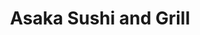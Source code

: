 ---
layout: place
title: "Asaka Sushi and Grill"
permalink: /california/redondo-beach/asaka-sushi-and-grill.html
stateAbbr: CA
stateName: California
cityName: Redondo Beach
seo:
  name: "Asaka Sushi and Grill"
  type: Restaurant
  links: null
description: "Looking for sushi in Redondo Beach, California? Check out Asaka Sushi and Grill for a delightful Japanese dining experience. Enjoy a variety of sushi and oth..."
place_id: ChIJd2R1BFpL3YARAQVURKSVFpw
photos:
  - name: >-
      places/ChIJd2R1BFpL3YARAQVURKSVFpw/photos/AeeoHcJTNSD48SDsPiEuMKjCvEdxgYIPjuJBuf0N9ptfvhoDiw0S4FXwf_L201oB2Ivu3U9QJcQycTGvl4UAyJCy5n5httrHlSb5Qh44d3syC8yZa85JEaXwLuMdcuysnd3xkEZkp84cqGwf1-QFr3uaD0Oe6P7gBQ7D9FE64au1lsopoEIyUWq01zm8uWeareTPdhNbv8XhUNzgUTsmpNSnYdt85IhPVlsuhc7UIIulqAsn6wuG-Sd2WaVKYuRkRIruoknn7eRmJAsbEk1L-Z7jwQOwQkFKx0nkQAt4Uzl6RIEvmSImoHCIgfr9cVdmaB9uPzzwuJnkbgprWu2hNo-_q9Y37bRFUh7zwi19st8pYxLnOTUvl532I1i0dZuafmrVSmrnkHoMLOlecJVTLmY1VysfsnGkPa6fy29tsn7L2CNyIJZb
    widthPx: 4032
    heightPx: 3024
    authorAttributions:
      - displayName: Winnie S
        uri: https://maps.google.com/maps/contrib/116418254005302142023
        photoUri: >-
          https://lh3.googleusercontent.com/a-/ALV-UjV0RpGp5YhWRs9h8gEKEx2346s6hzMhneksdIZ8mN2TTbwVQG_0=s100-p-k-no-mo
    flagContentUri: >-
      https://www.google.com/local/imagery/report/?cb_client=maps_api_places.places_api&image_key=!1e10!2sCIHM0ogKEICAgICc8sr5gAE&hl=en-US
    googleMapsUri: >-
      https://www.google.com/maps/place//data=!3m4!1e2!3m2!1sCIHM0ogKEICAgICc8sr5gAE!2e10!4m2!3m1!1s0x80dd4b5a04756477:0x9c1695a444540501
  - name: >-
      places/ChIJd2R1BFpL3YARAQVURKSVFpw/photos/AeeoHcLYDXOdStewc3hyBLzmz3ztLbWAC-Wey6Ha7XUjSzgqc9rB6rITyE_o-z7tiUAQ5mkhBdfvSQuX5TvBqtsX68pHHPXTfbTt9n1c_2i_q4PEpE12xaAhwta322NQP-whxjr7HQuulWMxwudj1pdHQ6RPUtbbGUY7Z_EWr8El6xznZ5xcDD0S1H8MVh9IPPVFGCx9sCRty_7oqz8jlTAiQqxZJfYKIvLCc7h2MLI7_VrwSHlph86YTvkEFYCrr9fXgGLNlgvlNDtezO227dTOogicjBBLw-I2tCmRFo-ocYmx58U94Chd_joFCrp3sEu0j7j-98-8QYdAIxLhLPH0AprJafp6IH_cwvNkL0L4xpfkFY4-it0ymOPqqJi-xXaVgj2TQz-OIU0svRDVHsJR9c7AItCM6YpOC5auEzpCoAjZ0Zyz
    widthPx: 3024
    heightPx: 4032
    authorAttributions:
      - displayName: Russ Islam
        uri: https://maps.google.com/maps/contrib/109116259722379487896
        photoUri: >-
          https://lh3.googleusercontent.com/a/ACg8ocJpWrHU1OMP4l_boJsrnGFm3K1JwgDqLlkSMpKbMEC3j3qu2A=s100-p-k-no-mo
    flagContentUri: >-
      https://www.google.com/local/imagery/report/?cb_client=maps_api_places.places_api&image_key=!1e10!2sCIHM0ogKEICAgID37JuD8AE&hl=en-US
    googleMapsUri: >-
      https://www.google.com/maps/place//data=!3m4!1e2!3m2!1sCIHM0ogKEICAgID37JuD8AE!2e10!4m2!3m1!1s0x80dd4b5a04756477:0x9c1695a444540501
  - name: >-
      places/ChIJd2R1BFpL3YARAQVURKSVFpw/photos/AeeoHcIJNiShUMsRgfOowAh-YQz3y39Rb7EFNUM9dKuNA8vDnhRu448E-ojNDktMd4u0Rz2SgkQJr_tYflBBRclWPTAau04ctK4tMsieGmA1rWQq06phwJ7BtVNRNn-hvxFpBsPmNn-jTrzJvRfcazyySyyfiKdxhnFpjpswctfqeEAhv32150353bFgSlmS9PXpi-M7uvoAox27-YZgbiAL6JiC-YR0WCCKpO12Of9PJ93maAtr6kE-wkSmywK7XDgLNvmJ4avJKTglYKlKSLGjpRrlRcyt1IqE6KbH98KatnpUXeTF4c72Y6V9720Ct5bsDUd1ZAZAiJWRrERZNV-0Nt-EWgzxYj1zP4acAwMbXmzccc0-zVzoPFTvSolmDUp8y6LIenCGbZS5uAU33iwJIbCeSb-YA2SVcM53TPHHZXA
    widthPx: 3456
    heightPx: 3456
    authorAttributions:
      - displayName: Sue Sublette
        uri: https://maps.google.com/maps/contrib/112183314874035787238
        photoUri: >-
          https://lh3.googleusercontent.com/a-/ALV-UjWp4NW4RarMun-6tOdNf7jkpUzF9EC12j6I_F1Rwkd3m09_vd3hJA=s100-p-k-no-mo
    flagContentUri: >-
      https://www.google.com/local/imagery/report/?cb_client=maps_api_places.places_api&image_key=!1e10!2sCIHM0ogKEICAgICv8eeNeQ&hl=en-US
    googleMapsUri: >-
      https://www.google.com/maps/place//data=!3m4!1e2!3m2!1sCIHM0ogKEICAgICv8eeNeQ!2e10!4m2!3m1!1s0x80dd4b5a04756477:0x9c1695a444540501
  - name: >-
      places/ChIJd2R1BFpL3YARAQVURKSVFpw/photos/AeeoHcJpKoEV08uc9D0xRwKuTZTwbdmxQffWJXtA649SJyvFybmPaU_Uu3gJqrXmD2LODAdfR-rnauhWkpC53Nj6A_AeZvfG0Em-XiXW7ZKQg_etrQJZ0YJnoI8NgZ6fMES8Auy-kv3VlI0cavOHleO4n9jjsH-z-p0qeONgCfzdsW42oHze3yBiZ4lT086Pea-GSePPt-Hh7LkUjekgzbDeCrvSxmGsz1PmiZ0fDilpB4y0vwCw30lFVfG3yEBF_aZLcWz9VmAzlJEHH_fEeC5ilgH7cQW7YiLfqB0PzrGGJqY6VFMxekwGskSMWisdDeiQRqeWtDyOGo9rTTGUYlSRjxQjtRWxhD-cPltETozJoVmkU8nMxtmPn9gTe5jQcGG5QFVsdpp-sbi33Zrzi2TmlFPFqIanRmRFTPayaw1-GT9iwXVkr_3zlFogZHxkSi0v
    widthPx: 4000
    heightPx: 3000
    authorAttributions:
      - displayName: Scott Ewasko
        uri: https://maps.google.com/maps/contrib/101093639353993035143
        photoUri: >-
          https://lh3.googleusercontent.com/a-/ALV-UjXmLiJ6WAnpGPMRRHLLGm4TzdogW0mAtugLD8gcwaVkAikjyT2zWg=s100-p-k-no-mo
    flagContentUri: >-
      https://www.google.com/local/imagery/report/?cb_client=maps_api_places.places_api&image_key=!1e10!2sCIABIhADyc5UzxD0DWe9NPQABd_i&hl=en-US
    googleMapsUri: >-
      https://www.google.com/maps/place//data=!3m4!1e2!3m2!1sCIABIhADyc5UzxD0DWe9NPQABd_i!2e10!4m2!3m1!1s0x80dd4b5a04756477:0x9c1695a444540501
  - name: >-
      places/ChIJd2R1BFpL3YARAQVURKSVFpw/photos/AeeoHcKce8Dbo8Jb3rNf_2zGNq0GgAe_jqo2jl7sRNX9kqXVFwWyEoSzNZ51RBMkSFObIpICDNEnQT_GoIMI-EnpfGeC7fgyOWl9oshtHCOkAOFSpWZ0F6wcDKtMHtSeS_MVEUMHpHEIgwUpSvmdjGL4Tkn4ZvPW7xwI11JbrIn_QrSJDukLPV26vl5TwOrRDBK8NzubCxpc3Ts1hRKaJNhtohTsDlD0ka_rpC6vWKXevnsN90R_Im4kYfX95nqTs6dE_mIkJHtuett7zDemx9I-P4c9ljP4nOpEpFgGhM5ekVHELBN3zxGM4x3NUrdIEswEZQu0ONoYAHO6CyR2XvpPX-7DTk0NJSGCJch4Cp2D6FaWxmZT1gedC9gcIiUlLo2R95x44LK6R0VnJOXa1Ob6-VW25AutkDm8Ci5p01HSBFY1nA
    widthPx: 3024
    heightPx: 4032
    authorAttributions:
      - displayName: Alfonso Delgadillo
        uri: https://maps.google.com/maps/contrib/112659185917484329641
        photoUri: >-
          https://lh3.googleusercontent.com/a-/ALV-UjXQQ2ycSy0CisXJ3QRBOUeOzFRsdPHkRncANs2Rejc2myyql0HWxg=s100-p-k-no-mo
    flagContentUri: >-
      https://www.google.com/local/imagery/report/?cb_client=maps_api_places.places_api&image_key=!1e10!2sCIHM0ogKEICAgIDr_c7aTQ&hl=en-US
    googleMapsUri: >-
      https://www.google.com/maps/place//data=!3m4!1e2!3m2!1sCIHM0ogKEICAgIDr_c7aTQ!2e10!4m2!3m1!1s0x80dd4b5a04756477:0x9c1695a444540501
  - name: >-
      places/ChIJd2R1BFpL3YARAQVURKSVFpw/photos/AeeoHcJ_tUfQrzunvQzQWzk-ck1Vo_Rg1CJfGCAcAz7K_FzLisfrerIVYKfe3u5ujzneNgJxaoj1jlGRtV7m2T1MZZfTqcaCFLq_cQ_W0inYK3TUEEoB_bsfXC0P-FqOkiXg4UBWGhonfdkMI8PzXkimyUuT9FdOeOM-KHzEoJZXv6bZcxIKUOXByxkRkNT1XfI2bZX7JKIn09LhhYKuRhJD1GDhxR-PP02LG9WfvAmFI9X3OEBWsBGgE42yvZaLl91wFqIWsUNgRvqTCR8czimQfXACdCdbVcZSQXV_QQVwk5lZOPqt5hLP3faiRqq4qC2jlqZuEdO0UeGcS5IDQQrDMZx1GDwZAIZ6PS6l8RXTyoyiSdxvnMJCtid7CoqyQEe0-EqXjrUDHkwNKm45q3fB2_rAyjAcZoSvkRP4uEauFjK_5Q
    widthPx: 3024
    heightPx: 4032
    authorAttributions:
      - displayName: Nikole Reed
        uri: https://maps.google.com/maps/contrib/101046431968320945750
        photoUri: >-
          https://lh3.googleusercontent.com/a-/ALV-UjUimAKa0aaNIkY78qu7t2skGM_Q2S-3RYGHgXMUVU7VJrJq6kA4GA=s100-p-k-no-mo
    flagContentUri: >-
      https://www.google.com/local/imagery/report/?cb_client=maps_api_places.places_api&image_key=!1e10!2sCIHM0ogKEICAgICzzsyKCQ&hl=en-US
    googleMapsUri: >-
      https://www.google.com/maps/place//data=!3m4!1e2!3m2!1sCIHM0ogKEICAgICzzsyKCQ!2e10!4m2!3m1!1s0x80dd4b5a04756477:0x9c1695a444540501
  - name: >-
      places/ChIJd2R1BFpL3YARAQVURKSVFpw/photos/AeeoHcKmRepa67fLngkhGhZps5BYuX0c5QJ03D4aKcC4SdzjhBKT24Xz3ahpEBihzkHH3n_GU6o9O8DviKm4Oa1sEFCE1BclPh7sYm4daCXNEeHSYWc9pKh0oP-irUbrsKZgAerdGz2AYqfAPaJKSxDHvpAxJWPabUWkwhhRgQZ6KUm99SfxxJJP2FjOw8fpMsihwXuLGC67vx5632vPvoIyVBBdoUF6gfyQ3P5ndrdbTvdY_BmzzYwFairt8xssgeSfIVCIpWtdMRRRSrMxI7eeaIijqTeyVMCrCZ6GVUBmIqWdK1X5jiVS0Z_lrxBjFQz9ziyKMqIvYc-tn3UwH_nHpxuiGmYHNNaXndxgeOuj_ZmckkTDFSpPIaMZysZ8IadlyGv4rwllkLHMXjsOrjg5SbeLHesbnxelbhKHpJPCNsgeUhgm
    widthPx: 4032
    heightPx: 3024
    authorAttributions:
      - displayName: Jourdan
        uri: https://maps.google.com/maps/contrib/103682883079838197178
        photoUri: >-
          https://lh3.googleusercontent.com/a-/ALV-UjWD2EEcmdRot2dJpVOElrUX71zWkf-k8jccoKDTjCPlRh1Jveca=s100-p-k-no-mo
    flagContentUri: >-
      https://www.google.com/local/imagery/report/?cb_client=maps_api_places.places_api&image_key=!1e10!2sCIHM0ogKEICAgICa07SaggE&hl=en-US
    googleMapsUri: >-
      https://www.google.com/maps/place//data=!3m4!1e2!3m2!1sCIHM0ogKEICAgICa07SaggE!2e10!4m2!3m1!1s0x80dd4b5a04756477:0x9c1695a444540501
  - name: >-
      places/ChIJd2R1BFpL3YARAQVURKSVFpw/photos/AeeoHcJFYB-yy39HC9_NdNKD_u4nUj_NxWxVRQ82Oaub4IqYir-iOM2A1XSgCT2bnBKhn3ABuB0hUuQD_pZbmjFw3rP4smEAEHkP4IVqDShCXc4eS8EXiIbAFrtzYssjxzatniPuUddtk4DJ7JVTemPSA_ZuK3SITTLXjDUAaAs4nvgVwnwrSNnmKIWWdstRJdvekMmXQWXzrG_FJNNgPdmTbd4ygdvyZqu52JBOhcurzsCuMWoDu73h_lxRy0YZhGeB7v2Un34qmuyauu3Czr4rtxRLLz7jki2lnq7v3aQtF7qc8A-lQLiV9uhTUXdzrF0N1KFlmcjke7AsGxiRENwDf21KhPPFDfpaciFvKd8DzkC12_FalTxcEY4RbmtwWxMcMWRz_dLmLZOJFL9EH4MhKvcDE4eO3hbriRDNxhyNIw812g
    widthPx: 4032
    heightPx: 3024
    authorAttributions:
      - displayName: Winnie S
        uri: https://maps.google.com/maps/contrib/116418254005302142023
        photoUri: >-
          https://lh3.googleusercontent.com/a-/ALV-UjV0RpGp5YhWRs9h8gEKEx2346s6hzMhneksdIZ8mN2TTbwVQG_0=s100-p-k-no-mo
    flagContentUri: >-
      https://www.google.com/local/imagery/report/?cb_client=maps_api_places.places_api&image_key=!1e10!2sCIHM0ogKEICAgICc7JWLPw&hl=en-US
    googleMapsUri: >-
      https://www.google.com/maps/place//data=!3m4!1e2!3m2!1sCIHM0ogKEICAgICc7JWLPw!2e10!4m2!3m1!1s0x80dd4b5a04756477:0x9c1695a444540501
  - name: >-
      places/ChIJd2R1BFpL3YARAQVURKSVFpw/photos/AeeoHcKN6E_YWnRrmF_gNk-5Gg48HxlFTGvdHe5SLFZelZElCiQMKYIoROqrrGSHLZh2PGa8jiYTA4L_2JtR7C2QhDQz0umdZ0c_79qDAuWow87xlVQ-LHx64rbKsZFHmmztiQwYrdhwejRvgj5TIZt1nmMcblgoXv07tTUgWo4AEeRP-sbCIyxD8KMq88jfgdM7-kSqgqFFGCj_cgpNOMmv5ZJ8nZIdtiRyUEzKRAHEeSnK0TpNLORD_gD9UPR01Ul5r7GxuaFmhdYAGAgqUBRCkCPRIIvHpok-lLXY1tvUfrQ1vI-c9qGp6g6nL8B3t2jNfqXl-sOABYIg64zaStqnuNbiDftT80Y_ldqhE8kB6DSrDPZoO4GzuURVd4ZjVfBZcQMAg4CwrTvEdrTcVAU5UqrxMRN3br5YQsG-Pwgkhpw
    widthPx: 1512
    heightPx: 2688
    authorAttributions:
      - displayName: john zammiello
        uri: https://maps.google.com/maps/contrib/118335413635651253648
        photoUri: >-
          https://lh3.googleusercontent.com/a-/ALV-UjX1vGmtuEbxHUuZcfT91YL6BsaMuMQ_dVw4b6heS7195gVHLobEYA=s100-p-k-no-mo
    flagContentUri: >-
      https://www.google.com/local/imagery/report/?cb_client=maps_api_places.places_api&image_key=!1e10!2sCIHM0ogKEICAgICJksOeMg&hl=en-US
    googleMapsUri: >-
      https://www.google.com/maps/place//data=!3m4!1e2!3m2!1sCIHM0ogKEICAgICJksOeMg!2e10!4m2!3m1!1s0x80dd4b5a04756477:0x9c1695a444540501
  - name: >-
      places/ChIJd2R1BFpL3YARAQVURKSVFpw/photos/AeeoHcLw4wBg37AsQ2h8x8XybtA60kPkiURYIbD4tqWHH6pdZyiiDVy3unQ4p_brc1unWivZvGksOmy-hUP0D_Ej1ccwkZ2xoG80gBf8n6t6YlgaT7dF2lCbPE6jN9AIDAjqRdGya04kwn0zRNG7oe7vdXgWU60lCxCKLJBgOgfYNb5EIouMbzdb5CusXEw0oVHJie82TbbOZWth--e-JktLh0fPf6Vg2OuoXGxHtGqAe7WjzsaRAdreHC9v38PZtqShT_pMylYX3BpxO3OjJgC2PkYyIA3K3dfu2dbU9ebC4TmQJxMY--5TpvBx9QM9K11B3tK58t-2jciwI-7Kp-6HKlhjrq8sv7l7eqjBF1nhWwyOtZ4L_pkn5ocFb_1P3mdm1RWBMgsijdTuDf6ZNOzqwUutnNJ3zjvX4UnDBOyeNeSeeMZ0
    widthPx: 4032
    heightPx: 3024
    authorAttributions:
      - displayName: Winnie S
        uri: https://maps.google.com/maps/contrib/116418254005302142023
        photoUri: >-
          https://lh3.googleusercontent.com/a-/ALV-UjV0RpGp5YhWRs9h8gEKEx2346s6hzMhneksdIZ8mN2TTbwVQG_0=s100-p-k-no-mo
    flagContentUri: >-
      https://www.google.com/local/imagery/report/?cb_client=maps_api_places.places_api&image_key=!1e10!2sCIHM0ogKEICAgICc8sr4tAE&hl=en-US
    googleMapsUri: >-
      https://www.google.com/maps/place//data=!3m4!1e2!3m2!1sCIHM0ogKEICAgICc8sr4tAE!2e10!4m2!3m1!1s0x80dd4b5a04756477:0x9c1695a444540501
address: 1870 S Elena Ave, Redondo Beach, CA 90277, USA
street: 1870 S Elena Ave
city: Redondo Beach
state: CA
zip: '90277'
country: USA
neighborhood: South Redondo
latitude: '33.816172'
longitude: '-118.386783'
accessibility_options:
  wheelchairAccessibleParking: true
  wheelchairAccessibleEntrance: true
  wheelchairAccessibleRestroom: true
  wheelchairAccessibleSeating: true
business_status: OPERATIONAL
name: Asaka Sushi and Grill
google_maps_links:
  directionsUri: >-
    https://www.google.com/maps/dir//''/data=!4m7!4m6!1m1!4e2!1m2!1m1!1s0x80dd4b5a04756477:0x9c1695a444540501!3e0
  placeUri: https://maps.google.com/?cid=11247341652157924609
  writeAReviewUri: >-
    https://www.google.com/maps/place//data=!4m3!3m2!1s0x80dd4b5a04756477:0x9c1695a444540501!12e1
  reviewsUri: >-
    https://www.google.com/maps/place//data=!4m4!3m3!1s0x80dd4b5a04756477:0x9c1695a444540501!9m1!1b1
  photosUri: >-
    https://www.google.com/maps/place//data=!4m3!3m2!1s0x80dd4b5a04756477:0x9c1695a444540501!10e5
primary_type: Japanese Restaurant
opening_hours:
  regular: null
  current: null
secondary_opening_hours:
  regular:
    weekdayDescriptions: null
    type: null
  current:
    weekdayDescriptions: null
    type: null
phone: (310) 373-5999
price_level: PRICE_LEVEL_MODERATE
price_range: $20 &ndash; $30
rating: '4.4'
rating_count: 229
website: null
reviews: null
parking_options: null
payment_options: null
allow_dogs: null
curbside_pickup: null
delivery: null
dine_in: null
good_for_children: null
good_for_groups: null
good_for_sports: null
live_music: null
menu_for_children: null
outdoor_seating: null
reservable: null
restroom: null
serves_beer: null
serves_breakfast: null
serves_brunch: null
serves_cocktails: null
serves_coffee: null
serves_dinner: null
serves_dessert: null
serves_lunch: null
serves_vegetarian_food: null
serves_wine: null
takeout: null
summary: null

---